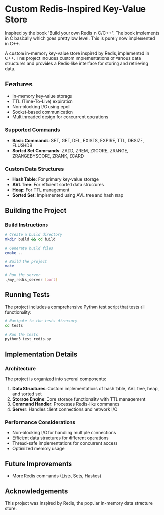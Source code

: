 # Custom Redis-Inspired Key-Value Store

Inspired by the book "Build your own Redis in C/C++". The book implements in C basically which goes pretty low level.
This is purely now implemented in C++. 

A custom in-memory key-value store inspired by Redis, implemented in C++. This project includes custom implementations of various data structures and provides a Redis-like interface for storing and retrieving data.




## Features

- In-memory key-value storage
- TTL (Time-To-Live) expiration
- Non-blocking I/O using epoll
- Socket-based communication
- Multithreaded design for concurrent operations

### Supported Commands

- **Basic Commands**: SET, GET, DEL, EXISTS, EXPIRE, TTL, DBSIZE, FLUSHDB
- **Sorted Set Commands**: ZADD, ZREM, ZSCORE, ZRANGE, ZRANGEBYSCORE, ZRANK, ZCARD

### Custom Data Structures

- **Hash Table**: For primary key-value storage
- **AVL Tree**: For efficient sorted data structures
- **Heap**: For TTL management
- **Sorted Set**: Implemented using AVL tree and hash map

## Building the Project


### Build Instructions

```bash
# Create a build directory
mkdir build && cd build

# Generate build files
cmake ..

# Build the project
make

# Run the server
./my_redis_server [port]
```

## Running Tests

The project includes a comprehensive Python test script that tests all functionality:

```bash
# Navigate to the tests directory
cd tests

# Run the tests
python3 test_redis.py
```

## Implementation Details

### Architecture

The project is organized into several components:

1. **Data Structures**: Custom implementations of hash table, AVL tree, heap, and sorted set
2. **Storage Engine**: Core storage functionality with TTL management
3. **Command Handler**: Processes Redis-like commands
4. **Server**: Handles client connections and network I/O

### Performance Considerations

- Non-blocking I/O for handling multiple connections
- Efficient data structures for different operations
- Thread-safe implementations for concurrent access
- Optimized memory usage

## Future Improvements

- More Redis commands (Lists, Sets, Hashes)



## Acknowledgements

This project was inspired by Redis, the popular in-memory data structure store. 